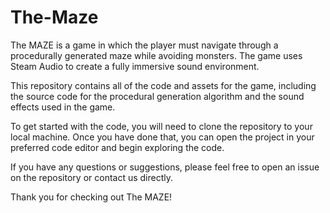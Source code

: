 # The-Maze

The MAZE is a game in which the player must navigate through a procedurally generated maze while avoiding monsters. The game uses Steam Audio to create a fully immersive sound environment.

This repository contains all of the code and assets for the game, including the source code for the procedural generation algorithm and the sound effects used in the game.

To get started with the code, you will need to clone the repository to your local machine. Once you have done that, you can open the project in your preferred code editor and begin exploring the code.

If you have any questions or suggestions, please feel free to open an issue on the repository or contact us directly.

Thank you for checking out The MAZE!
